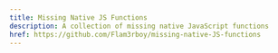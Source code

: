 ```yaml
---
title: Missing Native JS Functions
description: A collection of missing native JavaScript functions
href: https://github.com/Flam3rboy/missing-native-JS-functions
---
```

